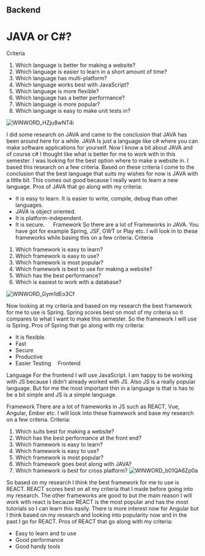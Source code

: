 ## Backend

# JAVA or C#?
Criteria
1.	Which language is better for making a website?
2.	Which language is easier to learn in a short amount of time?
3.	Which language has multi-platform?
4.	Which language works best with JavaScript?
5.	Which language is more flexible?
6.	Which language has a better performance?
7.	Which language is more popular?
8.	Which language is easy to make unit tests in?

![WINWORD_HZju8wNT4i](https://user-images.githubusercontent.com/99720725/161956034-3fa48346-e647-4e53-b97b-c7e3ed186316.png)

I did some research on JAVA and came to the conclusion that JAVA has been around here for a while.  JAVA Is just a language like c# where you can make software applications for yourself. Now I know a bit about JAVA and of course c# I thought like what is better for me to work with in this semester. I was looking for the best option where to make a website in. I based this research on a few criteria. Based on these criteria I come to the conclusion that the best language that suits my wishes for now is JAVA with a little bit. This comes out good because I really want to learn a new language.
Pros of JAVA that go along with my criteria:
-	It is easy to learn. It is easier to write, compile, debug than other languages.
-	JAVA is object oriented.
-	It is platform-independent.
-	It is secure.
 
Framework
So there are a lot of Frameworks in JAVA. You have got for example Spring, JSF, GWT or Play etc. 
I will look in to these frameworks while basing this on a few criteria.
Criteria
1.	Which framework is easy to learn?
2.	Which framework is easy to use?
3.	Which framework is most popular?
4.	Which framework is best to use for making a website?
5.	Which has the best performance?
6.	Which is easiest to work with a database?

![WINWORD_Gym1dEo3Cf](https://user-images.githubusercontent.com/99720725/161956062-00edaed7-0c6b-4efd-8713-77f5295355ba.png)

Now looking at my criteria and based on my research the best framework for me to use is Spring. Spring scores best on most of my criteria so it compares to what I want to make this semester. So the framework I will use is Spring.
Pros of Spring that go along with my criteria:
-	It is flexible.
-	Fast
-	Secure
-	Productive
-	Easier Testing 
Frontend

Language
For the frontend I will use JavaScript. I am happy to be working with JS because I didn’t already worked with JS. Also JS is a really popular language. But for me the most important thin in a language is that is has to be a bit simple and JS is a simple language.

Framework
There are a lot of frameworks in JS such as REACT, Vue, Angular, Ember etc. I will look into these framework and base my research on a few criteria.
Criteria:
1.	Which suits best for making a website?
2.	Which has the best performance at the front end?
3.	Which framework is easy to learn?
4.	Which framework is easy to use?
5.	Which framework is most popular?
6.	Which framework goes best along with JAVA?
7.	Which framework is best for cross platform?
![WINWORD_b01QA6Zp0a](https://user-images.githubusercontent.com/99720725/161956093-1d327bfc-3aa3-4a66-a5bd-20a2fbd0bbf9.png)

So based on my research I think the best framework for me to use is REACT. REACT scores best on all my criteria that I made before going into my research. The other frameworks are good to but the main reason I will work with react is because REACT is the most popular and has the most tutorials so I can learn this easily. There is more interest now for Angular but I think based on my research and looking into popularity now and in the past I go for REACT.
Pros of REACT that go along with my criteria:
-	Easy to learn and to use
-	Good performance
-	Good handy tools
